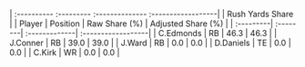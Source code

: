 | :---------- :--------- :-------------- :------------------|
|                      Rush Yards Share                     |
| Player    | Position | Raw Share (%) | Adjusted Share (%) |
| :---------| :--------| :-------------| :------------------|
| C.Edmonds | RB       | 46.3          | 46.3               |
| J.Conner  | RB       | 39.0          | 39.0               |
| J.Ward    | RB       | 0.0           | 0.0                |
| D.Daniels | TE       | 0.0           | 0.0                |
| C.Kirk    | WR       | 0.0           | 0.0                |